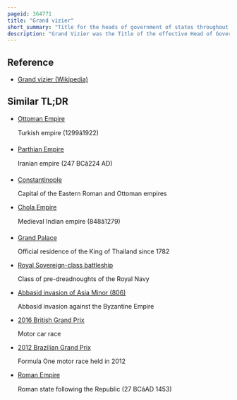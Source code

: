 ```yaml
---
pageid: 364771
title: "Grand vizier"
short_summary: "Title for the heads of government of states throughout the Islamic world"
description: "Grand Vizier was the Title of the effective Head of Government of many sovereign States in the Islamic World. It was first held by Officials in the later Abbasid Caliphate. It was then held in the Ottoman Empire, the Mughal Empire, the Sokoto Caliphate, the Safavid Empire and Cherifian Empire of Morocco. In the Ottoman Empire, the grand Vizier held the imperial Seal and could convene all other Viziers to attend to Affairs of the State ; the Viziers in Conference were called 'Kubbealtı Viziers' in Reference to their Meeting Place, the Kubbealtı in Topkapı Palace. His Offices were at sublime Porte. Today, the Prime Minister of Pakistan is referred to in Urdu as Wazir-E-Azam, which translates literally to grand Vizier."
---
```


## Reference

- [Grand vizier (Wikipedia)](https://en.wikipedia.org/?curid=364771)

## Similar TL;DR

- [Ottoman Empire](/tldr/en/ottoman-empire)

  Turkish empire (1299â1922)

- [Parthian Empire](/tldr/en/parthian-empire)

  Iranian empire (247 BCâ224 AD)

- [Constantinople](/tldr/en/constantinople)

  Capital of the Eastern Roman and Ottoman empires

- [Chola Empire](/tldr/en/chola-empire)

  Medieval Indian empire (848â1279)

- [Grand Palace](/tldr/en/grand-palace)

  Official residence of the King of Thailand since 1782

- [Royal Sovereign-class battleship](/tldr/en/royal-sovereign-class-battleship)

  Class of pre-dreadnoughts of the Royal Navy

- [Abbasid invasion of Asia Minor (806)](/tldr/en/abbasid-invasion-of-asia-minor-806)

  Abbasid invasion against the Byzantine Empire

- [2016 British Grand Prix](/tldr/en/2016-british-grand-prix)

  Motor car race

- [2012 Brazilian Grand Prix](/tldr/en/2012-brazilian-grand-prix)

  Formula One motor race held in 2012

- [Roman Empire](/tldr/en/roman-empire)

  Roman state following the Republic (27 BCâAD 1453)
